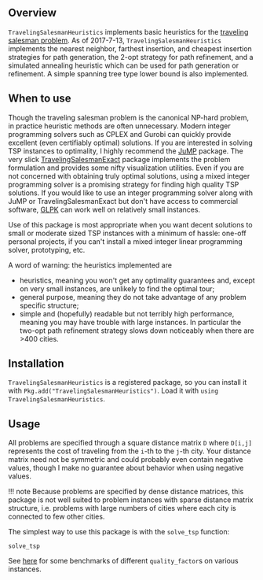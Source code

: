 ## Overview

`TravelingSalesmanHeuristics` implements basic heuristics for the [traveling salesman problem](https://en.wikipedia.org/wiki/Travelling_salesman_problem). 
As of 2017-7-13, `TravelingSalesmanHeuristics` implements the nearest neighbor, farthest insertion, and cheapest insertion strategies for path generation, the 2-opt strategy for path refinement, and a simulated annealing heuristic which can be used for path generation or refinement. A simple spanning tree type lower bound is also implemented.

## When to use
Though the traveling salesman problem is the canonical NP-hard problem, in practice heuristic methods are often unnecessary. Modern integer programming solvers such as CPLEX and Gurobi can quickly provide excellent (even certifiably optimal) solutions. If you are interested in solving TSP instances to optimality, I highly recommend the [JuMP](https://github.com/JuliaOpt/JuMP.jl) package. The very slick [TravelingSalesmanExact](https://github.com/ericphanson/TravelingSalesmanExact.jl) package implements the problem formulation and provides some nifty visualization utilities. Even if you are not concerned with obtaining truly optimal solutions, using a mixed integer programming solver is a promising strategy for finding high quality TSP solutions. If you would like to use an integer programming solver along with JuMP or TravelingSalesmanExact but don't have access to commercial software, [GLPK](https://github.com/JuliaOpt/GLPK.jl) can work well on relatively small instances.

Use of this package is most appropriate when you want decent solutions to small or moderate sized TSP instances with a minimum of hassle: one-off personal projects, if you can't install a mixed integer linear programming solver, prototyping, etc.

A word of warning: the heuristics implemented are
* heuristics, meaning you won't get any optimality guarantees and, except on very small instances, are unlikely to find the optimal tour;
* general purpose, meaning they do not take advantage of any problem specific structure;
* simple and (hopefully) readable but not terribly high performance, meaning you may have trouble with large instances. In particular the two-opt path refinement strategy slows down noticeably when there are >400 cities.

## Installation
`TravelingSalesmanHeuristics` is a registered package, so you can install it with `Pkg.add("TravelingSalesmanHeuristics")`. Load it with `using TravelingSalesmanHeuristics`.

## Usage
All problems are specified through a square distance matrix `D` where `D[i,j]` represents the cost of traveling from the `i`-th to the `j`-th city. Your distance matrix need not be symmetric and could probably even contain negative values, though I make no guarantee about behavior when using negative values.

!!! note
    Because problems are specified by dense distance matrices, this package is not well suited to problem instances with sparse distance matrix structure, i.e. problems with large numbers of cities where each city is connected to few other cities.

The simplest way to use this package is with the `solve_tsp` function:

```@docs
solve_tsp
```
See [here](https://github.com/ericphanson/TravelingSalesmanBenchmarks.jl) for some benchmarks of different `quality_factor`s on various instances.
